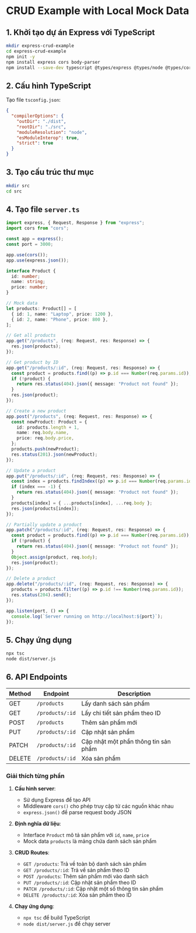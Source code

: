 # CRUD Example with Local Mock Data

## 1. Khởi tạo dự án Express với TypeScript

```sh
mkdir express-crud-example
cd express-crud-example
npm init -y
npm install express cors body-parser
npm install --save-dev typescript @types/express @types/node @types/cors
```

## 2. Cấu hình TypeScript

Tạo file `tsconfig.json`:

```json
{
  "compilerOptions": {
    "outDir": "./dist",
    "rootDir": "./src",
    "moduleResolution": "node",
    "esModuleInterop": true,
    "strict": true
  }
}
```

## 3. Tạo cấu trúc thư mục

```sh
mkdir src
cd src
```

## 4. Tạo file `server.ts`

```ts
import express, { Request, Response } from "express";
import cors from "cors";

const app = express();
const port = 3000;

app.use(cors());
app.use(express.json());

interface Product {
  id: number;
  name: string;
  price: number;
}

// Mock data
let products: Product[] = [
  { id: 1, name: "Laptop", price: 1200 },
  { id: 2, name: "Phone", price: 800 },
];

// Get all products
app.get("/products", (req: Request, res: Response) => {
  res.json(products);
});

// Get product by ID
app.get("/products/:id", (req: Request, res: Response) => {
  const product = products.find((p) => p.id === Number(req.params.id));
  if (!product) {
    return res.status(404).json({ message: "Product not found" });
  }
  res.json(product);
});

// Create a new product
app.post("/products", (req: Request, res: Response) => {
  const newProduct: Product = {
    id: products.length + 1,
    name: req.body.name,
    price: req.body.price,
  };
  products.push(newProduct);
  res.status(201).json(newProduct);
});

// Update a product
app.put("/products/:id", (req: Request, res: Response) => {
  const index = products.findIndex((p) => p.id === Number(req.params.id));
  if (index === -1) {
    return res.status(404).json({ message: "Product not found" });
  }
  products[index] = { ...products[index], ...req.body };
  res.json(products[index]);
});

// Partially update a product
app.patch("/products/:id", (req: Request, res: Response) => {
  const product = products.find((p) => p.id === Number(req.params.id));
  if (!product) {
    return res.status(404).json({ message: "Product not found" });
  }
  Object.assign(product, req.body);
  res.json(product);
});

// Delete a product
app.delete("/products/:id", (req: Request, res: Response) => {
  products = products.filter((p) => p.id !== Number(req.params.id));
  res.status(204).send();
});

app.listen(port, () => {
  console.log(`Server running on http://localhost:${port}`);
});
```

## 5. Chạy ứng dụng

```sh
npx tsc
node dist/server.js
```

## 6. API Endpoints

| Method | Endpoint        | Description                          |
| ------ | --------------- | ------------------------------------ |
| GET    | `/products`     | Lấy danh sách sản phẩm               |
| GET    | `/products/:id` | Lấy chi tiết sản phẩm theo ID        |
| POST   | `/products`     | Thêm sản phẩm mới                    |
| PUT    | `/products/:id` | Cập nhật sản phẩm                    |
| PATCH  | `/products/:id` | Cập nhật một phần thông tin sản phẩm |
| DELETE | `/products/:id` | Xóa sản phẩm                         |

### Giải thích từng phần

1. **Cấu hình server**:

   - Sử dụng Express để tạo API
   - Middleware `cors()` cho phép truy cập từ các nguồn khác nhau
   - `express.json()` để parse request body JSON

2. **Định nghĩa dữ liệu**:

   - Interface `Product` mô tả sản phẩm với `id`, `name`, `price`
   - Mock data `products` là mảng chứa danh sách sản phẩm

3. **CRUD Routes**:

   - `GET /products`: Trả về toàn bộ danh sách sản phẩm
   - `GET /products/:id`: Trả về sản phẩm theo ID
   - `POST /products`: Thêm sản phẩm mới vào danh sách
   - `PUT /products/:id`: Cập nhật sản phẩm theo ID
   - `PATCH /products/:id`: Cập nhật một số thông tin sản phẩm
   - `DELETE /products/:id`: Xóa sản phẩm theo ID

4. **Chạy ứng dụng**:
   - `npx tsc` để build TypeScript
   - `node dist/server.js` để chạy server
